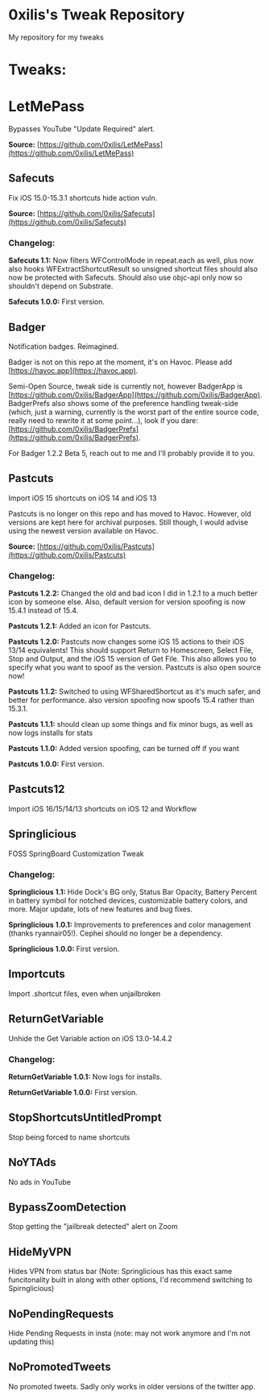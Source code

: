 # 0xilis's Tweak Repository
My repository for my tweaks

# Tweaks:

# LetMePass

Bypasses YouTube "Update Required" alert.

**Source:** [https://github.com/0xilis/LetMePass](https://github.com/0xilis/LetMePass)

## Safecuts

Fix iOS 15.0-15.3.1 shortcuts hide action vuln.

**Source:** [https://github.com/0xilis/Safecuts](https://github.com/0xilis/Safecuts)

### Changelog:

**Safecuts 1.1:** Now filters WFControlMode in repeat.each as well, plus now also hooks WFExtractShortcutResult so unsigned shortcut files should also now be protected with Safecuts. Should also use objc-api only now so shouldn't depend on Substrate.

**Safecuts 1.0.0:** First version.

## Badger

Notification badges. Reimagined.

Badger is not on this repo at the moment, it's on Havoc. Please add [https://havoc.app](https://havoc.app).

Semi-Open Source, tweak side is currently not, however BadgerApp is [https://github.com/0xilis/BadgerApp](https://github.com/0xilis/BadgerApp). BadgerPrefs also shows some of the preference handling tweak-side (which, just a warning, currently is the worst part of the entire source code, really need to rewrite it at some point...), look if you dare: [https://github.com/0xilis/BadgerPrefs](https://github.com/0xilis/BadgerPrefs).

For Badger 1.2.2 Beta 5, reach out to me and I'll probably provide it to you.

## Pastcuts

Import iOS 15 shortcuts on iOS 14 and iOS 13

Pastcuts is no longer on this repo and has moved to Havoc. However, old versions are kept here for archival purposes. Still though, I would advise using the newest version available on Havoc.

**Source:** [https://github.com/0xilis/Pastcuts](https://github.com/0xilis/Pastcuts)

### Changelog:

**Pastcuts 1.2.2:** Changed the old and bad icon I did in 1.2.1 to a much better icon by someone else. Also, default version for version spoofing is now 15.4.1 instead of 15.4.

**Pastcuts 1.2.1:** Added an icon for Pastcuts.

**Pastcuts 1.2.0:** Pastcuts now changes some iOS 15 actions to their iOS 13/14 equivalents! This should support Return to Homescreen, Select File, Stop and Output, and the iOS 15 version of Get File. This also allows you to specify what you want to spoof as the version. Pastcuts is also open source now!

**Pastcuts 1.1.2:** Switched to using WFSharedShortcut as it's much safer, and better for performance. also version spoofing now spoofs 15.4 rather than 15.3.1.

**Pastcuts 1.1.1:** should clean up some things and fix minor bugs, as well as now logs installs for stats

**Pastcuts 1.1.0:** Added version spoofing, can be turned off if you want

**Pastcuts 1.0.0:** First version.

## Pastcuts12

Import iOS 16/15/14/13 shortcuts on iOS 12 and Workflow

## Springlicious

FOSS SpringBoard Customization Tweak

### Changelog:

**Springlicious 1.1:** Hide Dock's BG only, Status Bar Opacity, Battery Percent in battery symbol for notched devices, customizable battery colors, and more. Major update, lots of new features and bug fixes.

**Springlicious 1.0.1:** Improvements to preferences and color management (thanks ryannair05!). Cephei should no longer be a dependency.

**Springlicious 1.0.0:** First version.

## Importcuts

Import .shortcut files, even when unjailbroken

## ReturnGetVariable

Unhide the Get Variable action on iOS 13.0-14.4.2

### Changelog:

**ReturnGetVariable 1.0.1:** Now logs for installs.

**ReturnGetVariable 1.0.0:** First version.

## StopShortcutsUntitledPrompt

Stop being forced to name shortcuts

## NoYTAds

No ads in YouTube

## BypassZoomDetection

Stop getting the "jailbreak detected" alert on Zoom

## HideMyVPN

Hides VPN from status bar (Note: Springlicious has this exact same funcitonality built in along with other options, I'd recommend switching to Spirnglicious)

## NoPendingRequests

Hide Pending Requests in insta (note: may not work anymore and I'm not updating this)

## NoPromotedTweets

No promoted tweets. Sadly only works in older versions of the twitter app.

